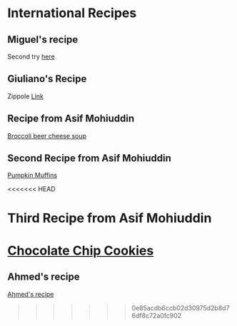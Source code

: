 # International Recipes

## Miguel's recipe
Second try
[here](myrecipe.md)

## Giuliano's Recipe
Zippole
[Link](zippole.md)

## Recipe from Asif Mohiuddin
[Broccoli beer cheese soup](broccoli-beer-cheese-soup.md)


## Second Recipe from Asif Mohiuddin
[Pumpkin Muffins](Pumpkin_Muffins.md)

<<<<<<< HEAD

# Third Recipe from Asif Mohiuddin
[Chocolate Chip Cookies](Chocolate_Chip_Cookies.md)
=======
## Ahmed's recipe
[Ahmed's recipe](myreci.md)

>>>>>>> 0e85acdb6ccb02d30975d2b8d76df8c72a0fc902
